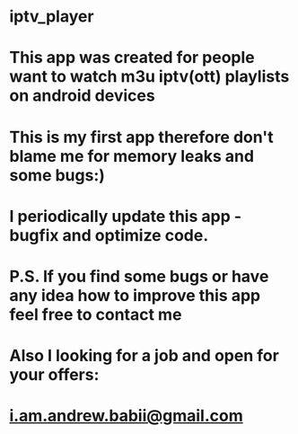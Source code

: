 # iptv_player
# This app was created for people want to watch m3u iptv(ott) playlists on android devices
# This is my first app therefore don't blame me for memory leaks and some bugs:)
# I periodically update this app - bugfix and optimize code.
# P.S. If you find some bugs or have any idea how to improve this app feel free to contact me 
# Also I looking for a job and open for your offers:
# i.am.andrew.babii@gmail.com
